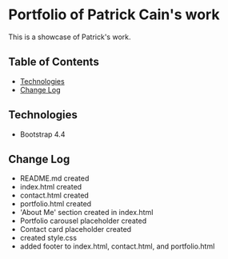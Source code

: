# Portfolio of Patrick Cain's work
This is a showcase of Patrick's work.
## Table of Contents
- [Technologies](https://github.com/fox-yokai/portfolio#technologies)
- [Change Log](https://github.com/fox-yokai/portfolio#change-log)

## Technologies
- Bootstrap 4.4

## Change Log
- README.md created
- index.html created
- contact.html created
- portfolio.html created
- 'About Me' section created in index.html
- Portfolio carousel placeholder created
- Contact card placeholder created
- created style.css
- added footer to index.html, contact.html, and portfolio.html